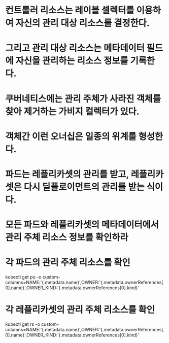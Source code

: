 <!-- 쿠버네티스의 객체 간 오너십 -->
# 컨트롤러 리소스는 레이블 셀렉터를 이용하여 자신의 관리 대상 리소스를 결정한다.
# 그리고 관리 대상 리소스는 메타데이터 필드에 자신을 관리하는 리소스 정보를 기록한다.

# 쿠버네티스에는 관리 주체가 사라진 객체를 찾아 제거하는 가비지 컬렉터가 있다.
# 객체간 이런 오너십은 일종의 위계를 형성한다.

# 파드는 레플리카셋의 관리를 받고, 레플리카셋은 다시 딜플로이먼트의 관리를 받는 식이다.

<!-- 실습 1 -->
# 모든 파드와 레플리카셋의 메타데이터에서 관리 주체 리소스 정보를 확인하라

# 각 파드의 관리 주체 리소스를 확인
kubectl get po -o custom-columns=NAME:'{.metadata.name}',OWNER:'{.metadata.ownerReferences[0].name}',OWNER_KIND:'{.metadata.ownerReferences[0].kind}'

# 각 레플리카셋의 관리 주체 리소스를 확인
kubectl get rs -o custom-columns=NAME:'{.metadata.name}',OWNER:'{.metadata.ownerReferences[0].name}',OWNER_KIND:'{.metadata.ownerReferences[0].kind}'